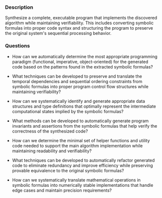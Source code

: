 ### Description

Synthesize a complete, executable program that implements the discovered algorithm while maintaining verifiability. This includes converting symbolic formulas into proper code syntax and structuring the program to preserve the original system's sequential processing behavior.

### Questions

- How can we automatically determine the most appropriate programming paradigm (functional, imperative, object-oriented) for the generated code based on the patterns found in the extracted symbolic formulas?

- What techniques can be developed to preserve and translate the temporal dependencies and sequential ordering constraints from symbolic formulas into proper program control flow structures while maintaining verifiability?

- How can we systematically identify and generate appropriate data structures and type definitions that optimally represent the intermediate computational states implied by the symbolic formulas?

- What methods can be developed to automatically generate program invariants and assertions from the symbolic formulas that help verify the correctness of the synthesized code?

- How can we determine the minimal set of helper functions and utility code needed to support the main algorithm implementation while maintaining readability and verifiability?

- What techniques can be developed to automatically refactor generated code to eliminate redundancy and improve efficiency while preserving provable equivalence to the original symbolic formulas?

- How can we systematically translate mathematical operations in symbolic formulas into numerically stable implementations that handle edge cases and maintain precision requirements?
